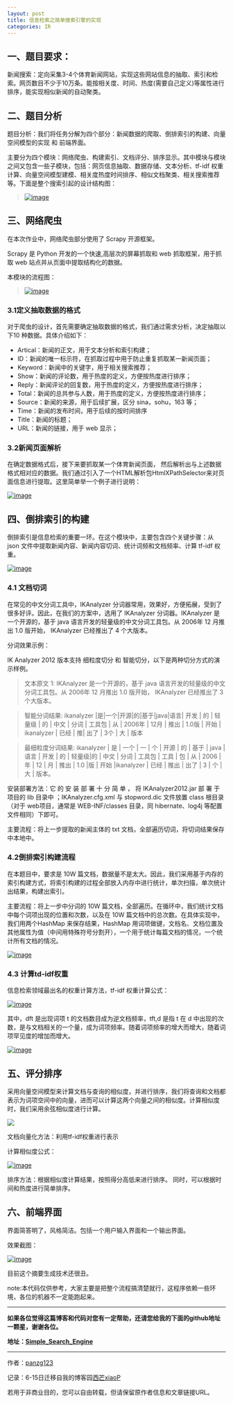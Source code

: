 ```yaml
---
layout: post
title: 信息检索之简单搜索引擎的实现
categories: IR
---
```

## 一、题目要求：

新闻搜索：定向采集3-4个体育新闻网站，实现这些网站信息的抽取、索引和检索。网页数目不少于10万条。能按相关度、时间、热度(需要自己定义)等属性进行排序，能实现相似新闻的自动聚类。

## 二、题目分析

题目分析：我们将任务分解为四个部分：新闻数据的爬取、倒排索引的构建、向量空间模型的实现 和 前端界面。

主要分为四个模块：网络爬虫、构建索引、文档评分、排序显示。其中模块与模块之间又包含一些子模块，包括：网页信息抽取、数据存储、文本分析、tf-idf 权重计算、向量空间模型建模、相关度热度时间排序、相似文档聚类、相关搜索推荐等。下面是整个搜索引起的设计结构图：


> [![image](http://images.cnitblog.com/blog/442949/201501/020950397943276.png "image")](http://images.cnitblog.com/blog/442949/201501/020950385591519.png)

## 三、网络爬虫

在本次作业中，网络爬虫部分使用了 Scrapy 开源框架。

Scrapy 是 Python 开发的一个快速,高层次的屏幕抓取和 web 抓取框架，用于抓取 web 站点并从页面中提取结构化的数据。

本模块的流程图：

> [![image](http://images.cnitblog.com/blog/442949/201501/020950407472118.png "image")](http://images.cnitblog.com/blog/442949/201501/020950401538232.png) 

### 3.1定义抽取数据的格式

对于爬虫的设计，首先需要确定抽取数据的格式，我们通过需求分析，决定抽取以下10 种数据。具体介绍如下：

* Artical：新闻的正文，用于文本分析和索引构建；
* ID：新闻的唯一标示符，在抓取过程中用于防止重复抓取某一新闻页面；
* Keyword：新闻中的关键字，用于相关搜索推荐；
* Show：新闻的评论数，用于热度的定义，方便按热度进行排序；
* Reply：新闻评论的回复数，用于热度的定义，方便按热度进行排序；
* Total：新闻的总共参与人数，用于热度的定义，方便按热度进行排序；
* Source：新闻的来源，用于后续扩展，区分 sina，sohu，163 等；
* Time：新闻的发布时间，用于后续的按时间排序
* Title：新闻的标题；
* URL：新闻的链接，用于 web 显示；

### 3.2新闻页面解析

在确定数据格式后，接下来要抓取某一个体育新闻页面， 然后解析出与上述数据格式相对应的数据。我们通过引入了一个HTML解析包HtmlXPathSelector来对页面信息进行提取。这里简单举一个例子进行说明：

[![image](http://images.cnitblog.com/blog/442949/201501/020950437474602.png "image")](http://images.cnitblog.com/blog/442949/201501/020950413885288.png)

## 四、倒排索引的构建

倒排索引是信息检索的重要一环。在这个模块中，主要包含四个关键步骤：从 json 文件中提取新闻内容、新闻内容切词、统计词频和文档频率、计算 tf-idf 权重。

[![image](http://images.cnitblog.com/blog/442949/201501/020950456388056.png "image")](http://images.cnitblog.com/blog/442949/201501/020950448419401.png)
### 4.1 文档切词

在常见的中文分词工具中，IKAnalyzer 分词器常用，效果好，方便拓展，受到了很多好评。因此，在我们的方案中，选用了 IKAnalyzer 分词器。IKAnalyzer 是一个开源的，基于 java 语言开发的轻量级的中文分词工具包。从 2006年 12 月推出 1.0 版开始， IKAnalyzer 已经推出了 4 个大版本。

分词效果示例：

IK Analyzer 2012 版本支持 细粒度切分 和 智能切分，以下是两种切分方式的演示样例。

> 文本原文 1:
> IKAnalyzer 是一个开源的，基于 java 语言开发的轻量级的中文分词工具包。从 2006年 12 月推出 1.0 版开始， IKAnalyzer 已经推出了 3 个大版本。

> 智能分词结果:
> ikanalyzer |是|一个|开源|的|基于|java|语言| 开发 | 的 | 轻量级 | 的 | 中文 | 分词 | 工具包 | 从 | 2006年 | 12月 | 推出 | 1.0版 | 开始 | ikanalyzer | 已经 | 推| 出了 | 3个 | 大 | 版本

> 最细粒度分词结果:
> ikanalyzer | 是 | 一个 | 一 | 个 | 开源 | 的 | 基于 | java | 语言 | 开发 | 的 | 轻量级|的 | 中文 | 分词 | 工具包 | 工具 | 包 | 从 | 2006 | 年 | 12 | 月 | 推出 | 1.0 |版 | 开始 |ikanalyzer | 已经 | 推出 | 出了 | 3 | 个 | 大 | 版本。

安装部署方法：它 的 安 装 部 署 十 分 简 单 ， 将 IKAnalyzer2012.jar 部 署 于项目的 lib 目录中 ；IKAnalyzer.cfg.xml 与 stopword.dic 文件放置 class 根目录（对于 web项目，通常是 WEB-INF/classes 目录，同 hibernate、log4j 等配置文件相同）下即可。

主要流程：将上一步提取的新闻主体的 txt 文档，全部遍历切词，将切词结果保存中本地中。

### 4.2倒排索引构建流程

在本题目中，要求是 10W 篇文档，数据量不是太大。因此，我们采用基于内存的索引构建方式，将索引构建的过程全部放入内存中进行统计，单次扫描，单次统计出结果，构建出索引。

主要流程：将上一步中分词的 10W 篇文档，全部遍历。在循环中，我们统计文档中每个词项出现的位置和次数，以及在 10W 篇文档中的总次数。在具体实现中，我们用两个HashMap 来保存结果，HashMap 用词项做键，文档名、文档位置及其他属性为值（中间用特殊符号分割开），一个用于统计每篇文档的情况，一个统计所有文档的情况。

[![image](http://images.cnitblog.com/blog/442949/201501/020950497945554.png "image")](http://images.cnitblog.com/blog/442949/201501/020950479665613.png)

### 4.3 计算td-idf权重

信息检索领域最出名的权重计算方法，tf-idf 权重计算公式：

[![image](http://images.cnitblog.com/blog/442949/201501/020950505443926.png "image")](http://images.cnitblog.com/blog/442949/201501/020950501843268.png) 

其中，dft 是出现词项 t 的文档数目成为逆文档频率，tft,d 是指 t 在 d 中出现的次数，是与文档相关的一个量，成为词项频率。随着词项频率的增大而增大，随着词项罕见度的增加而增大。

[![image](http://images.cnitblog.com/blog/442949/201501/020950532163210.png "image")](http://images.cnitblog.com/blog/442949/201501/020950519662925.png)

## 五、评分排序

采用向量空间模型来计算文档与查询的相似度，并进行排序，我们将查询和文档都表示为词项空间中的向量，进而可以计算这两个向量之间的相似度。计算相似度时，我们采用余弦相似度进行计算。

[![](http://images.cnitblog.com/blog/442949/201501/020950537165123.png)](http://images.cnitblog.com/blog/442949/201501/020950537165123.png)

文档向量化方法：利用tf-idf权重进行表示

计算相似度公式：

[![image](http://images.cnitblog.com/blog/442949/201501/020950547471708.png "image")](http://images.cnitblog.com/blog/442949/201501/020950540448322.png)

排序方法：根据相似度计算结果，按照得分高低来进行排序。 同时，可以根据时间和热度进行简单排序。 

## 六、前端界面

界面简答明了，风格简洁。包括一个用户输入界面和一个输出界面。

效果截图：

[![image](http://images.cnitblog.com/blog/442949/201501/020951037167401.png "image")](http://images.cnitblog.com/blog/442949/201501/020950594198647.png)

目前这个摘要生成技术还很丑。

note:本代码仅供参考，大家主要是把整个流程搞清楚就行，这程序依赖一些环境，各位的机器不一定能跑起来。

---------------------------------------------------------------------------------------

**如果各位觉得这篇博客和代码对您有一定帮助，还请您给我的下面的github地址一颗星，谢谢各位。**

**地址：[Simple_Search_Engine](https://github.com/panzg123/Simple_Search_Engine)**

------------

作者：[panzg123](https://github.com/panzg123)

记录：6-15日迁移自我的博客园[西芒xiaoP](http://www.cnblogs.com/panweishadow/)

若用于非商业目的，您可以自由转载，但请保留原作者信息和文章链接URL。